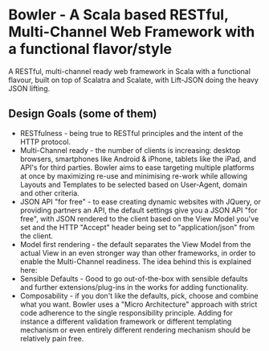 # Bowler - A Scala based RESTful, Multi-Channel Web Framework with a functional flavor/style
A RESTful, multi-channel ready web framework in Scala with a functional flavour, built on top of Scalatra and Scalate, with Lift-JSON doing the heavy JSON lifting.

## Design Goals (some of them)
* RESTfulness - being true to RESTful principles and the intent of the HTTP protocol.
* Multi-Channel ready - the number of clients is increasing: desktop browsers, smartphones like Android & iPhone, tablets like the iPad, and API's for third parties. Bowler aims to ease targeting multiple platforms at once by maximizing re-use and minimising re-work while allowing Layouts and Templates to be selected based on User-Agent, domain and other criteria.
* JSON API "for free" - to ease creating dynamic websites with JQuery, or providing partners an API, the default settings give you a JSON API "for free", with JSON rendered to the client based on the View Model you've set and the HTTP "Accept" header being set to "application/json" from the client.
* Model first rendering - the default separates the View Model from the actual View in an even stronger way than other frameworks, in order to enable the Multi-Channel readiness. The idea behind this is explained here: 
* Sensible Defaults - Good to go out-of-the-box with sensible defaults and further extensions/plug-ins in the works for adding functionality.
* Composability - if you don't like the defaults, pick, choose and combine what you want. Bowler uses a "Micro Architecture" approach with strict code adherence to the single responsibility principle. Adding for instance a different validation framework or different templating mechanism or even entirely different rendering mechanism should be relatively pain free.